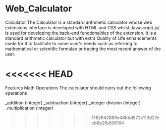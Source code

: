 # Web_Calculator
Calculator
The Calculator is a standard arithmetic calculator whose web extensions interface is developed with HTML and CSS whilst Javascript(.js) is used for developing the back-end functionalities of the extension. It is a standard arithmetic calculator but with extra Quality of Life enhancements made for it to facilitate to some user's needs such as referring to mathematical or scientific formulae or tracing the most recent answer of the user.

<<<<<<< HEAD
=======
Features
Math Operations
The calculator should carry out the following operations

_addition (integer)
_subtraction (integer)
_integer division (integer)
_multiplication (integer)
>>>>>>> f782642889e48bbd572c113d27ecb8e2fb006164
